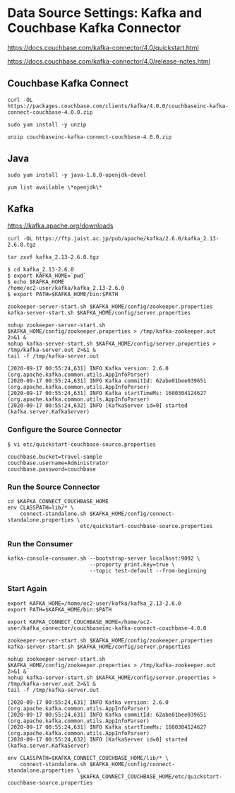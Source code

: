 # Data Source Settings: Kafka and Couchbase Kafka Connector

https://docs.couchbase.com/kafka-connector/4.0/quickstart.html

https://docs.couchbase.com/kafka-connector/4.0/release-notes.html

## Couchbase Kafka Connect

```
curl -OL https://packages.couchbase.com/clients/kafka/4.0.0/couchbaseinc-kafka-connect-couchbase-4.0.0.zip

sudo yum install -y unzip

unzip couchbaseinc-kafka-connect-couchbase-4.0.0.zip 
```

## Java

```
sudo yum install -y java-1.8.0-openjdk-devel
```

```
yum list available \*openjdk\*
```
## Kafka
https://kafka.apache.org/downloads

```
curl -OL https://ftp.jaist.ac.jp/pub/apache/kafka/2.6.0/kafka_2.13-2.6.0.tgz

tar zxvf kafka_2.13-2.6.0.tgz
```

```
$ cd kafka_2.13-2.6.0
$ export KAFKA_HOME=`pwd`
$ echo $KAFKA_HOME
/home/ec2-user/kafka/kafka_2.13-2.6.0
$ export PATH=$KAFKA_HOME/bin:$PATH
```
```
zookeeper-server-start.sh $KAFKA_HOME/config/zookeeper.properties
kafka-server-start.sh $KAFKA_HOME/config/server.properties
```

```
nohup zookeeper-server-start.sh $KAFKA_HOME/config/zookeeper.properties > /tmp/kafka-zookeeper.out 2>&1 &
nohup kafka-server-start.sh $KAFKA_HOME/config/server.properties > /tmp/kafka-server.out 2>&1 &
tail -f /tmp/kafka-server.out
```

```
[2020-09-17 00:55:24,631] INFO Kafka version: 2.6.0 (org.apache.kafka.common.utils.AppInfoParser)
[2020-09-17 00:55:24,631] INFO Kafka commitId: 62abe01bee039651 (org.apache.kafka.common.utils.AppInfoParser)
[2020-09-17 00:55:24,631] INFO Kafka startTimeMs: 1600304124627 (org.apache.kafka.common.utils.AppInfoParser)
[2020-09-17 00:55:24,632] INFO [KafkaServer id=0] started (kafka.server.KafkaServer)
```

### Configure the Source Connector

```
$ vi etc/quickstart-couchbase-source.properties 
```
```
couchbase.bucket=travel-sample
couchbase.username=Administrator
couchbase.password=couchbase
```

### Run the Source Connector

```
cd $KAFKA_CONNECT_COUCHBASE_HOME
env CLASSPATH=lib/* \
    connect-standalone.sh $KAFKA_HOME/config/connect-standalone.properties \
                       etc/quickstart-couchbase-source.properties
```

### Run the Consumer

```
kafka-console-consumer.sh --bootstrap-server localhost:9092 \
                          --property print.key=true \
                          --topic test-default --from-beginning
```

### Start Again

```
export KAFKA_HOME=/home/ec2-user/kafka/kafka_2.13-2.6.0
export PATH=$KAFKA_HOME/bin:$PATH

export KAFKA_CONNECT_COUCHBASE_HOME=/home/ec2-user/kafka_connector/couchbaseinc-kafka-connect-couchbase-4.0.0
```
```
zookeeper-server-start.sh $KAFKA_HOME/config/zookeeper.properties
kafka-server-start.sh $KAFKA_HOME/config/server.properties
```

```
nohup zookeeper-server-start.sh $KAFKA_HOME/config/zookeeper.properties > /tmp/kafka-zookeeper.out 2>&1 &
nohup kafka-server-start.sh $KAFKA_HOME/config/server.properties > /tmp/kafka-server.out 2>&1 &
tail -f /tmp/kafka-server.out
```

```
[2020-09-17 00:55:24,631] INFO Kafka version: 2.6.0 (org.apache.kafka.common.utils.AppInfoParser)
[2020-09-17 00:55:24,631] INFO Kafka commitId: 62abe01bee039651 (org.apache.kafka.common.utils.AppInfoParser)
[2020-09-17 00:55:24,631] INFO Kafka startTimeMs: 1600304124627 (org.apache.kafka.common.utils.AppInfoParser)
[2020-09-17 00:55:24,632] INFO [KafkaServer id=0] started (kafka.server.KafkaServer)
```

```
env CLASSPATH=$KAFKA_CONNECT_COUCHBASE_HOME/lib/* \
    connect-standalone.sh $KAFKA_HOME/config/connect-standalone.properties \
                       $KAFKA_CONNECT_COUCHBASE_HOME/etc/quickstart-couchbase-source.properties
```
